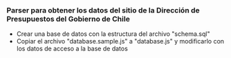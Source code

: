 ### Parser para obtener los datos del sitio de la Dirección de Presupuestos del Gobierno de Chile

* Crear una base de datos con la estructura del archivo "schema.sql"
* Copiar el archivo "database.sample.js" a "database.js" y modificarlo con los datos de acceso a la base de datos